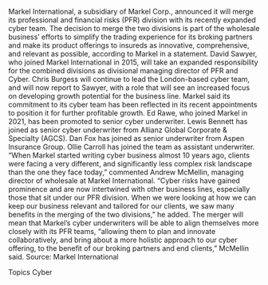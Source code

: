 Markel International, a subsidiary of Markel Corp., announced it will merge its professional and financial risks (PFR) division with its recently expanded cyber team.
The decision to merge the two divisions is part of the wholesale business’ efforts to simplify the trading experience for its broking partners and make its product offerings to insureds as innovative, comprehensive, and relevant as possible, according to Markel in a statement.
David Sawyer, who joined Markel International in 2015, will take an expanded responsibility for the combined divisions as divisional managing director of PFR and Cyber.
Chris Burgess will continue to lead the London-based cyber team, and will now report to Sawyer, with a role that will see an increased focus on developing growth potential for the business line.
Markel said its commitment to its cyber team has been reflected in its recent appointments to position it for further profitable growth. Ed Rawe, who joined Markel in 2021, has been promoted to senior cyber underwriter. Lewis Bennett has joined as senior cyber underwriter from Allianz Global Corporate & Specialty (AGCS). Dan Fox has joined as senior underwriter from Aspen Insurance Group. Ollie Carroll has joined the team as assistant underwriter.
“When Markel started writing cyber business almost 10 years ago, clients were facing a very different, and significantly less complex risk landscape than the one they face today,” commented Andrew McMellin, managing director of wholesale at Markel International.
“Cyber risks have gained prominence and are now intertwined with other business lines, especially those that sit under our PFR division. When we were looking at how we can keep our business relevant and tailored for our clients, we saw many benefits in the merging of the two divisions,” he added.
The merger will mean that Markel’s cyber underwriters will be able to align themselves more closely with its PFR teams, “allowing them to plan and innovate collaboratively, and bring about a more holistic approach to our cyber offering, to the benefit of our broking partners and end clients,” McMellin said.
Source: Markel International

Topics
Cyber
